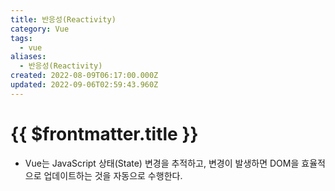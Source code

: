 ```yaml
---
title: 반응성(Reactivity)
category: Vue
tags:
  - vue
aliases:
  - 반응성(Reactivity)
created: 2022-08-09T06:17:00.000Z
updated: 2022-09-06T02:59:43.960Z
---
```


# {{ $frontmatter.title }}

- Vue는 JavaScript 상태(State) 변경을 추적하고, 변경이 발생하면 DOM을 효율적으로 업데이트하는 것을 자동으로 수행한다.
